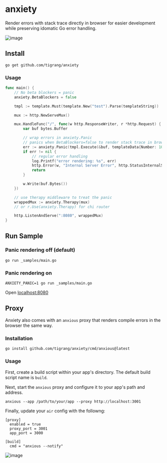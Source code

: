 # anxiety

Render errors with stack trace directly in browser for easier development while preserving idomatic Go error handling.

![image](https://github.com/user-attachments/assets/dfb3b295-351e-41bd-bd5a-7a9bf59e0e82)

## Install
```
go get github.com/tigrang/anxiety
```

### Usage

```go
func main() {
	// No beta blockers = panic
	anxiety.BetaBlockers = false

	tmpl := template.Must(template.New("test").Parse(templateString))

	mux := http.NewServeMux()

	mux.HandleFunc("/", func(w http.ResponseWriter, r *http.Request) {
		var buf bytes.Buffer

		// wrap errors in anxiety.Panic
		// panics when BetaBlockers=false to render stack trace in browser using middleware
		err := anxiety.Panic(tmpl.Execute(&buf, templateData{Number: 10}))
		if err != nil {
			// regular error handling
			log.Printf("error rendering: %s", err)
			http.Error(w, "Internal Server Error", http.StatusInternalServerError)
			return
		}

		w.Write(buf.Bytes())
	})

	// use therapy middleware to treat the panic
	wrappedMux := anxiety.Therapy(mux)
	// or r.Use(anxiety.Therapy) for chi router

	http.ListenAndServe(":8080", wrappedMux)
}

```

## Run Sample

### Panic rendering off (default)

```
go run _samples/main.go
```

### Panic rendering on
```
ANXIETY_PANIC=1 go run _samples/main.go
```

Open [localhost:8080](http://localhost:8080)


## Proxy

Anxiety also comes with an `anxious` proxy that renders compile errors in the browser the same way.

### Installation

```
go install github.com/tigrang/anxiety/cmd/anxious@latest
```

### Usage

First, create a build script within your app's directory. The default build script name is `build`.

Next, start the `anxious` proxy and configure it to your app's path and address.

```
anxious --app /path/to/your/app --proxy http://localhost:3001
```

Finally, update your `air` config with the followng:

```
[proxy]
  enabled = true
  proxy_port = 3001
  app_port = 3000

[build]
  cmd = "anxious --notify"
```

![image](https://github.com/user-attachments/assets/7e42e344-1a38-405c-9c59-675945076e07)
